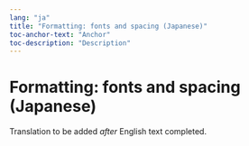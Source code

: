```yaml
---
lang: "ja"
title: "Formatting: fonts and spacing (Japanese)"
toc-anchor-text: "Anchor"
toc-description: "Description"
---
```


# Formatting: fonts and spacing (Japanese)

Translation to be added _after_ English text completed.
